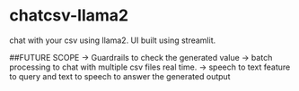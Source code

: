 # chatcsv-llama2

chat with your csv using llama2. 
UI built using streamlit.

##FUTURE SCOPE
-> Guardrails to check the generated value
-> batch processing to chat with multiple csv files real time. 
-> speech to text feature to query and text to speech to answer the generated output
